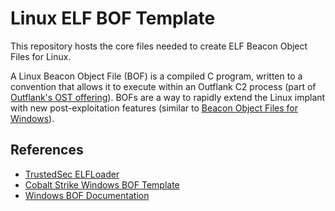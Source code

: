 # Linux ELF BOF Template

This repository hosts the core files needed to create ELF Beacon Object Files for Linux.

A Linux Beacon Object File (BOF) is a compiled C program, written to a convention that allows it to execute within an Outflank C2 process (part of [Outflank's OST offering](https://outflank.nl/ost)). BOFs are a way to rapidly extend the Linux implant with new post-exploitation features (similar to [Beacon Object Files for Windows](https://hstechdocs.helpsystems.com/manuals/cobaltstrike/current/userguide/content/topics/beacon-object-files_main.htm)).

## References

- [TrustedSec ELFLoader](https://github.com/trustedsec/ELFLoader)
- [Cobalt Strike Windows BOF Template](https://github.com/Cobalt-Strike/bof_template)
- [Windows BOF Documentation](https://www.cobaltstrike.com/help-beacon-object-files)
